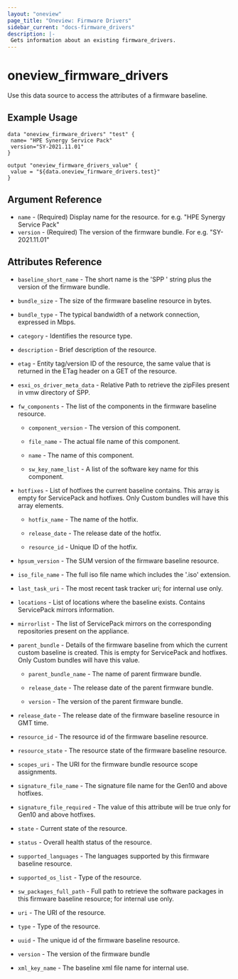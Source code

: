 ```yaml
---
layout: "oneview"
page_title: "Oneview: Firmware Drivers"
sidebar_current: "docs-firmware_drivers"
description: |-
 Gets information about an existing firmware_drivers.
---
```


# oneview\_firmware\_drivers

Use this data source to access the attributes of a firmware baseline.

## Example Usage

```hcl
data "oneview_firmware_drivers" "test" {
 name= "HPE Synergy Service Pack"
 version="SY-2021.11.01"
}

output "oneview_firmware_drivers_value" {
 value = "${data.oneview_firmware_drivers.test}"
}
```

## Argument Reference

* `name` - (Required) Display name for the resource. for e.g. "HPE Synergy Service Pack"
* `version` - (Required) The version of the firmware bundle. For e.g. "SY-2021.11.01"

## Attributes Reference

* `baseline_short_name` - The short name is the 'SPP ' string plus the version of the firmware bundle.

* `bundle_size` - The size of the firmware baseline resource in bytes.

* `bundle_type` - The typical bandwidth of a network connection, expressed in Mbps.

* `category` - Identifies the resource type.

* `description` - Brief description of the resource.

* `etag` - Entity tag/version ID of the resource, the same value that is returned in the ETag header on a GET of the resource.

* `esxi_os_driver_meta_data` -  Relative Path to retrieve the zipFiles present in vmw directory of SPP.

* `fw_components` - The list of the components in the firmware baseline resource.
  
  * `component_version` - The version of this component.

  * `file_name` - The actual file name of this component.

  * `name` - The name of this component.

  * `sw_key_name_list` - A list of the software key name for this component.

* `hotfixes` - List of hotfixes the current baseline contains. This array is empty for ServicePack and hotfixes. Only Custom bundles will have this array elements.

  * `hotfix_name` - The name of the hotfix.

  * `release_date` - The release date of the hotfix.

  * `resource_id` - Unique ID of the hotfix.

* `hpsum_version` - The SUM version of the firmware baseline resource.
  
* `iso_file_name` - The full iso file name which includes the '.iso' extension.

* `last_task_uri` - The most recent task tracker uri; for internal use only.

* `locations` - List of locations where the baseline exists. Contains ServicePack mirrors information.

* `mirrorlist` -  The list of ServicePack mirrors on the corresponding repositories present on the appliance.

* `parent_bundle` - Details of the firmware baseline from which the current custom baseline is created. This is empty for ServicePack and hotfixes. Only Custom bundles will have this value.

  * `parent_bundle_name` - The name of parent firmware bundle.

  * `release_date` - The release date of the parent firmware bundle.

  * `version` - The version of the parent firmware bundle.

* `release_date` - The release date of the firmware baseline resource in GMT time.

* `resource_id` - The resource id of the firmware baseline resource.

* `resource_state` - The resource state of the firmware baseline resource.

* `scopes_uri` - The URI for the firmware bundle resource scope assignments.

* `signature_file_name` -  The signature file name for the Gen10 and above hotfixes.

* `signature_file_required` - The value of this attribute will be true only for Gen10 and above hotfixes.

* `state` -  Current state of the resource.

* `status` - Overall health status of the resource.

* `supported_languages` - The languages supported by this firmware baseline resource.

* `supported_os_list` - Type of the resource.
  
* `sw_packages_full_path` -  Full path to retrieve the software packages in this firmware baseline resource; for internal use only.

* `uri` - The URI of the resource.

* `type` - Type of the resource.

* `uuid` - The unique id of the firmware baseline resource.

* `version` - The version of the firmware bundle

* `xml_key_name` - The baseline xml file name for internal use.